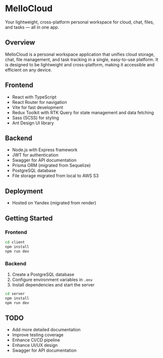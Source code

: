 # MelloCloud

Your lightweight, cross-platform personal workspace for cloud, chat, files, and tasks — all in one app.

## Overview

MelloCloud is a personal workspace application that unifies cloud storage, chat, file management, and task tracking in a single, easy-to-use platform. It is designed to be lightweight and cross-platform, making it accessible and efficient on any device.

## Frontend

- React with TypeScript
- React Router for navigation
- Vite for fast development
- Redux Toolkit with RTK Query for state management and data fetching
- Sass (SCSS) for styling
- Ant Design UI library

## Backend

- Node.js with Express framework
- JWT for authentication
- Swagger for API documentation
- Prisma ORM (migrated from Sequelize)
- PostgreSQL database
- File storage migrated from local to AWS S3

## Deployment

- Hosted on Yandex (migrated from render)

## Getting Started

### Frontend

```bash
cd client
npm install
npm run dev
```

### Backend

1. Create a PostgreSQL database
2. Configure environment variables in `.env`
3. Install dependencies and start the server

```bash
cd server
npm install
npm run dev
```

## TODO

- Add more detailed documentation
- Improve testing coverage
- Enhance CI/CD pipeline
- Enhance UI/UX design
- Swagger for API documentation
